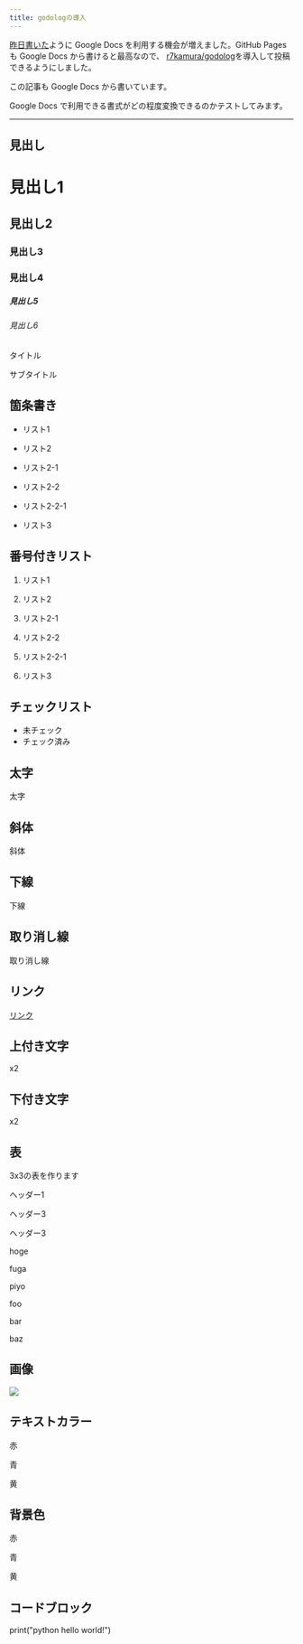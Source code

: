 ```yaml
---
title: godologの導入
---
```

[昨日書いた](https://mt2m10.github.io/posts/2022-05-14_1)ように Google Docs を利用する機会が増えました。GitHub Pages も Google Docs から書けると最高なので、 [r7kamura/godolog](https://github.com/r7kamura/godolog)を導入して投稿できるようにしました。

この記事も Google Docs から書いています。

Google Docs で利用できる書式がどの程度変換できるのかテストしてみます。

* * *

見出し
---

見出し1
====

見出し2
----

### 見出し3

### 見出し4

##### 見出し5

###### 見出し6

タイトル

サブタイトル

箇条書き
----

*   リスト1
*   リスト2

*   リスト2-1
*   リスト2-2

*   リスト2-2-1

*   リスト3

番号付きリスト
-------

1.  リスト1
2.  リスト2

1.  リスト2-1
2.  リスト2-2

1.  リスト2-2-1

3.  リスト3

チェックリスト
-------

*   未チェック
*   チェック済み

太字
--

太字

斜体
--

斜体

下線
--

下線

取り消し線
-----

取り消し線

リンク
---

[リンク](http://example.com)

上付き文字
-----

x2

下付き文字
-----

x2

表
-

3x3の表を作ります

ヘッダー1

ヘッダー3

ヘッダー3

hoge

fuga

piyo

foo

bar

baz

画像
--

![](https://lh4.googleusercontent.com/1lNueiHOpazlXQU5Y53FjstetVuhvWx2OtPJoHMsmZ6rkJAKGiHUuMkv9j-cE00L8QDzsJgcrDLz-Ytq_fDCRaS_x85lXAhPFpRTxSV33OtaZDaJgSVsIwCfquoe4dOTyL4YsP7f_84SRXmFLQ)

テキストカラー
-------

赤

青

黄

背景色
---

赤

青

黄

コードブロック
-------

print("python hello world!")
